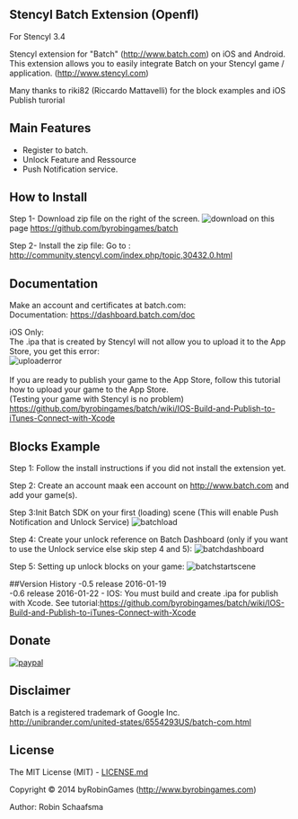 ## Stencyl Batch Extension (Openfl)

For Stencyl 3.4

Stencyl extension for "Batch" (http://www.batch.com) on iOS and Android. This extension allows you to easily integrate Batch on your Stencyl game / application. (http://www.stencyl.com)

Many thanks to riki82 (Riccardo Mattavelli) for the block examples and iOS Publish turorial

## Main Features

  * Register to batch.
  * Unlock Feature and Ressource
  * Push Notification service.

## How to Install

Step 1- Download zip file on the right of the screen. ![download](http://www.byrobingames.com/stencyl/heyzap/download.png) on this page  https://github.com/byrobingames/batch<br />

Step 2- Install the zip file: Go to : http://community.stencyl.com/index.php/topic,30432.0.html

## Documentation

Make an account and certificates at batch.com:<br/>
Documentation: https://dashboard.batch.com/doc

iOS Only:<br/>
The .ipa that is created by Stencyl will not allow you to upload it to the App Store, you get this error:<br/>
![uploaderror](http://www.byrobingames.com/stencyl/batch/wiki/upload_error.png)<br/>
<br/>
If you are ready to publish your game to the App Store, follow this tutorial how to upload your game to the App Store.<br/>
(Testing your game with Stencyl is no problem)<br/>
https://github.com/byrobingames/batch/wiki/IOS-Build-and-Publish-to-iTunes-Connect-with-Xcode <br/>

## Blocks Example
Step 1: Follow the install instructions if you did not install the extension yet.

Step 2: Create an account maak een account on http://www.batch.com and add your game(s).

Step 3:Init Batch SDK on your first (loading) scene  (This will enable Push Notification and Unlock Service)
![batchload](http://www.byrobingames.com/stencyl/batch/batchloadingscene.jpg)

Step 4: Create your unlock reference on Batch Dashboard (only if you want to use the Unlock service else skip step 4 and 5):
![batchdashboard](http://www.byrobingames.com/stencyl/batch/batchdashboard.jpg)

Step 5: Setting up unlock blocks on your game:
![batchstartscene](http://www.byrobingames.com/stencyl/batch/batchstartscene.jpg)

##Version History
-0.5 release 2016-01-19<br/>
-0.6 release 2016-01-22 - IOS: You must build and create .ipa for publish with Xcode. See tutorial:https://github.com/byrobingames/batch/wiki/IOS-Build-and-Publish-to-iTunes-Connect-with-Xcode

## Donate

[![paypal](https://www.paypalobjects.com/en_US/i/btn/btn_donateCC_LG.gif)](https://www.paypal.com/cgi-bin/webscr?cmd=_s-xclick&hosted_button_id=HKLGFCAGKBMFL)<br />

## Disclaimer

Batch is a registered trademark of Google Inc. http://unibrander.com/united-states/6554293US/batch-com.html

## License

The MIT License (MIT) - [LICENSE.md](LICENSE.md)

Copyright © 2014 byRobinGames (http://www.byrobingames.com)

Author: Robin Schaafsma
